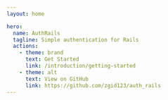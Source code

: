 ```yaml
---
layout: home

hero:
  name: AuthRails
  tagline: Simple authentication for Rails
  actions:
    - theme: brand
      text: Get Started
      link: /introduction/getting-started
    - theme: alt
      text: View on GitHub
      link: https://github.com/zgid123/auth_rails
---
```


